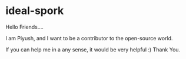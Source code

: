 # ideal-spork



Hello Friends....

I am Piyush, and I want to be a contributor to the open-source world.

If you can help me in a any sense, it would be very helpful :)
Thank You.
